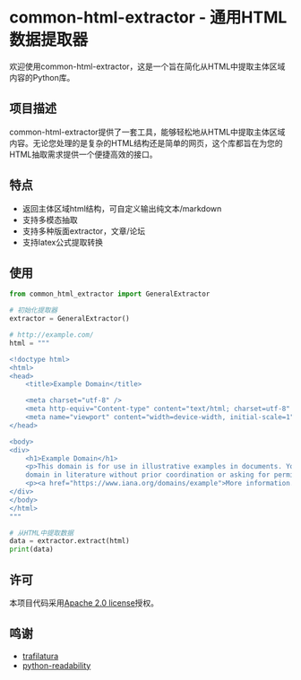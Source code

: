 # common-html-extractor - 通用HTML数据提取器

欢迎使用common-html-extractor，这是一个旨在简化从HTML中提取主体区域内容的Python库。



## 项目描述

common-html-extractor提供了一套工具，能够轻松地从HTML中提取主体区域内容。无论您处理的是复杂的HTML结构还是简单的网页，这个库都旨在为您的HTML抽取需求提供一个便捷高效的接口。



## 特点

- 返回主体区域html结构，可自定义输出纯文本/markdown
- 支持多模态抽取
- 支持多种版面extractor，文章/论坛
- 支持latex公式提取转换



## 使用

```python
from common_html_extractor import GeneralExtractor

# 初始化提取器
extractor = GeneralExtractor()

# http://example.com/
html = """

<!doctype html>
<html>
<head>
    <title>Example Domain</title>

    <meta charset="utf-8" />
    <meta http-equiv="Content-type" content="text/html; charset=utf-8" />
    <meta name="viewport" content="width=device-width, initial-scale=1" />  
</head>

<body>
<div>
    <h1>Example Domain</h1>
    <p>This domain is for use in illustrative examples in documents. You may use this
    domain in literature without prior coordination or asking for permission.</p>
    <p><a href="https://www.iana.org/domains/example">More information...</a></p>
</div>
</body>
</html>
"""

# 从HTML中提取数据
data = extractor.extract(html)
print(data)
```



## 许可

本项目代码采用[Apache 2.0 license](https://www.apache.org/licenses/LICENSE-2.0.html)授权。



## 鸣谢

- [trafilatura](https://github.com/adbar/trafilatura)
- [python-readability](https://github.com/buriy/python-readability)

